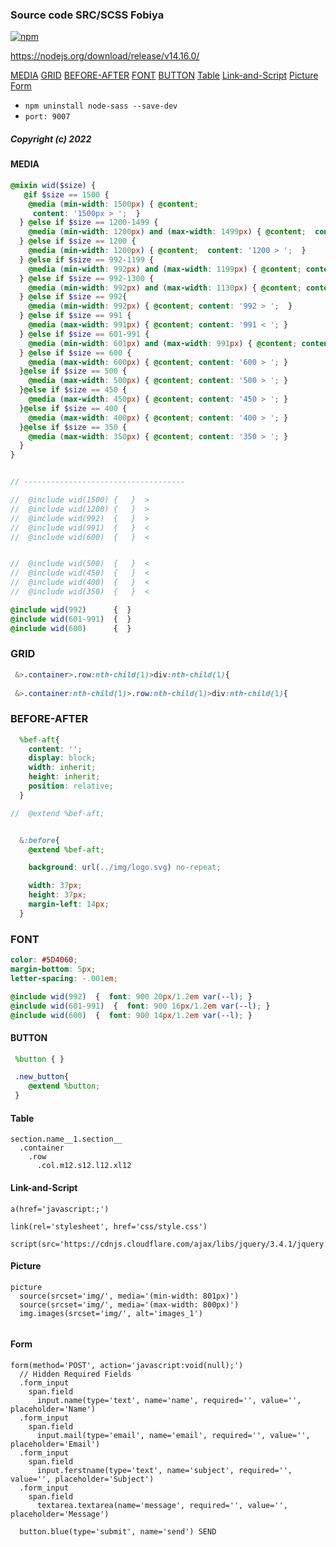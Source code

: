 ### Source code SRC/SCSS Fobiya

[![npm](https://badgen.net/npm/v/@babel/core)](https://github.com/Fobiya/coursecode_old)

https://nodejs.org/download/release/v14.16.0/


 [MEDIA](https://github.com/Fobiya/coursecode_old/#MEDIA) 
 [GRID](https://github.com/Fobiya/coursecode_old/#GRID) 
 [BEFORE-AFTER](https://github.com/Fobiya/coursecode_old/#BEFORE-AFTER) 
 [FONT](https://github.com/Fobiya/coursecode_old/#FONT) 
 [BUTTON](https://github.com/Fobiya/coursecode_old/#BUTTON) 
 [Table](https://github.com/Fobiya/coursecode_old/#Table) 
 [Link-and-Script](https://github.com/Fobiya/coursecode_old/#Link-and-Script) 
 [Picture](https://github.com/Fobiya/coursecode_old/#Picture) 
 [Form](https://github.com/Fobiya/coursecode_old/#Form) 


*  ``npm uninstall node-sass --save-dev``
*  ``port: 9007``

##### Copyright (c) 2022


#### MEDIA
``` scss
@mixin wid($size) {
   @if $size == 1500 {
    @media (min-width: 1500px) { @content; 
     content: '1500px > ';  }
  } @else if $size == 1200-1499 {
    @media (min-width: 1200px) and (max-width: 1499px) { @content;  content: '1200-1499'; }
  } @else if $size == 1200 {
    @media (min-width: 1200px) { @content;  content: '1200 > ';  }
  } @else if $size == 992-1199 {
    @media (min-width: 992px) and (max-width: 1199px) { @content; content: '992-1199'; }
  } @else if $size == 992-1300 {
    @media (min-width: 992px) and (max-width: 1130px) { @content; content: '992-1300';  }
  } @else if $size == 992{
    @media (min-width: 992px) { @content; content: '992 > ';  }
  } @else if $size == 991 {
    @media (max-width: 991px) { @content; content: '991 < '; }
  } @else if $size == 601-991 {
    @media (min-width: 601px) and (max-width: 991px) { @content; content: '601-991'; }
  } @else if $size == 600 {
    @media (max-width: 600px) { @content; content: '600 > '; }
  }@else if $size == 500 {
    @media (max-width: 500px) { @content; content: '500 > '; }
  }@else if $size == 450 {
    @media (max-width: 450px) { @content; content: '450 > '; }
  }@else if $size == 400 {
    @media (max-width: 400px) { @content; content: '400 > '; }
  }@else if $size == 350 {
    @media (max-width: 350px) { @content; content: '350 > '; }
  }
}


// ------------------------------------

//  @include wid(1500) {   }  >
//  @include wid(1200) {   }  >
//  @include wid(992)  {   }  >
//  @include wid(991)  {   }  <
//  @include wid(600)  {   }  <


//  @include wid(500)  {   }  <
//  @include wid(450)  {   }  <
//  @include wid(400)  {   }  <
//  @include wid(350)  {   }  <
```

``` scss
@include wid(992)      {  }
@include wid(601-991)  {  }
@include wid(600)      {  }

```

### GRID 
``` scss
 &>.container>.row:nth-child(1)>div:nth-child(1){
   
 &>.container:nth-child(1)>.row:nth-child(1)>div:nth-child(1){

```


### BEFORE-AFTER
``` scss
  %bef-aft{
    content: '';
    display: block;
    width: inherit;
    height: inherit;
    position: relative;
  }

//  @extend %bef-aft;


  &:before{
    @extend %bef-aft;

    background: url(../img/logo.svg) no-repeat;

    width: 37px;
    height: 37px;
    margin-left: 14px;
  }


```


### FONT
``` scss
color: #5D4060;
margin-bottom: 5px;
letter-spacing: -.001em;

@include wid(992)  {  font: 900 20px/1.2em var(--l); }
@include wid(601-991)  {  font: 900 16px/1.2em var(--l); }
@include wid(600)  {  font: 900 14px/1.2em var(--l); }


```


#### BUTTON
``` scss
 %button { }

 .new_button{
    @extend %button;
 }
```   

#### Table
```
section.name__1.section__
  .container
    .row
      .col.m12.s12.l12.xl12
```

#### Link-and-Script
```
a(href='javascript:;') 

link(rel='stylesheet', href='css/style.css')

script(src='https://cdnjs.cloudflare.com/ajax/libs/jquery/3.4.1/jquery.js')

```

#### Picture
```
picture
  source(srcset='img/', media='(min-width: 801px)')
  source(srcset='img/', media='(max-width: 800px)')
  img.images(srcset='img/', alt='images_1')
  
```

#### Form
```
form(method='POST', action='javascript:void(null);')
  // Hidden Required Fields
  .form_input
    span.field
      input.name(type='text', name='name', required='', value='', placeholder='Name')
  .form_input
    span.field
      input.mail(type='email', name='email', required='', value='', placeholder='Email')
  .form_input
    span.field
      input.ferstname(type='text', name='subject', required='', value='', placeholder='Subject')
  .form_input
    span.field
      textarea.textarea(name='message', required='', value='', placeholder='Message')

  button.blue(type='submit', name='send') SEND
  
```